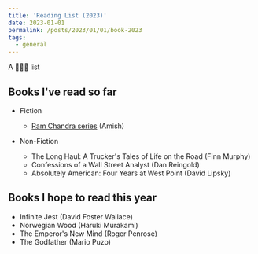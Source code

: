 ```yaml
---
title: 'Reading List (2023)'
date: 2023-01-01
permalink: /posts/2023/01/01/book-2023
tags:
  - general
---
```


A 🏃🏽‍♂️ list 

## Books I've read so far
- Fiction
    - [Ram Chandra series](https://www.goodreads.com/series/148944-ram-chandra) (Amish)

- Non-Fiction
    - The Long Haul: A Trucker's Tales of Life on the Road (Finn Murphy)
    - Confessions of a Wall Street Analyst (Dan Reingold) 
    - Absolutely American: Four Years at West Point (David Lipsky)


## Books I hope to read this year
- Infinite Jest (David Foster Wallace)
- Norwegian Wood (Haruki Murakami)
- The Emperor's New Mind (Roger Penrose)
- The Godfather (Mario Puzo)